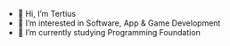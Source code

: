 - 👋 Hi, I’m Tertius
- 👀 I’m interested in Software, App & Game Development
- 🌱 I’m currently studying Programming Foundation

<!---
Tertius7/Tertius7 is a ✨ special ✨ repository because its `README.md` (this file) appears on your GitHub profile.
You can click the Preview link to take a look at your changes.
--->
